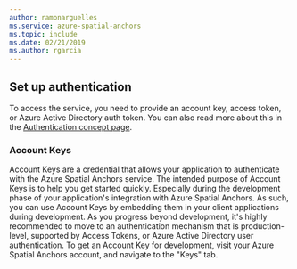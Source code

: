 ```yaml
---
author: ramonarguelles
ms.service: azure-spatial-anchors
ms.topic: include
ms.date: 02/21/2019
ms.author: rgarcia
---
```

## Set up authentication

To access the service, you need to provide an account key, access token, or Azure Active Directory auth token. You can also read more about this in the [Authentication concept page](/azure/spatial-anchors/concepts/authentication).

### Account Keys

Account Keys are a credential that allows your application to authenticate with the Azure Spatial Anchors service. The intended purpose of Account Keys is to help you get started quickly. Especially during the development phase of your application's integration with Azure Spatial Anchors. As such, you can use Account Keys by embedding them in your client applications during development. As you progress beyond development, it's highly recommended to move to an authentication mechanism that is production-level, supported by Access Tokens, or Azure Active Directory user authentication. To get an Account Key for development, visit your Azure Spatial Anchors account, and navigate to the "Keys" tab.
